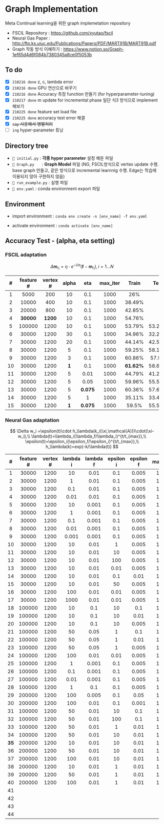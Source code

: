 # Graph Implementation

Meta Continual learning을 위한 graph implemetation repository

- FSCIL Repository : https://github.com/xyutao/fscil
- Neural Gas Paper : http://ftp.ks.uiuc.edu/Publications/Papers/PDF/MART91B/MART91B.pdf
- Graph 작동 방식 이해하기 : https://www.notion.so/Graph-1ef65d4d6f084b7380345a8ce0f5053b



## To do

- [x] `210216 done` z, c, lambda error 
- [x] `210216 done` GPU 연산으로 바꾸기  
- [x] `210216 done` Accuracy 측정 function 만들기 (for hyperparameter-tuning)
- [x] `210217 done` m update for incremental phase 일단 식3 방식으로 implement 해보기
- [x] `210225 done`  feature set load file 
- [x] `210225 done` accuracy test error 해결
- [x] ~~`ray` 사용해서 병렬처리~~
- [ ] `ing` hyper-parameter 튜닝

## Directory tree

- `📄 initial.py` :  **각종 hyper parameter** 설정 해둔 파일
- `📄 Graph.py   ` :  **Graph Model** 파일 (NG, FSCIL방식으로 vertex update 수행. base graph 만들고, 같은 방식으로 incremental learnnig 수행. Edge는 학습에 이용되지 않아 구현하지 않음)
- `📄 run_example.py` : 실행 파일
- `📄 env.yaml` : conda environment export 파일



## Environment 

- import environment : `conda env create -n [env_name] -f env.yaml`

- activate environment : `conda activate [env_name]`



## Accuracy Test - (alpha, eta setting)

### FSCIL adaptation

$$
\Delta{\mathbf{m}}_{r_i} = \eta\cdot e^{-i/\alpha}(\mathbf{f}-\mathbf{m}_{r_i}), i=1\dots N
$$

|  #   | feature # | vertex # | alpha |    eta    | max_iter |   Train    |  Test  |
| :--: | :-------: | :------: | :---: | :-------: | :------: | :--------: | :----: |
|  1   |   5000    |   200    |  10   |    0.1    |   1000   |    26%     |        |
|  2   |   10000   |   400    |  10   |    0.1    |   1000   |   38.49%   |        |
|  3   |   20000   |   800    |  10   |    0.1    |   1000   |   42.85%   |        |
|  4   | **30000** | **1200** |  10   |    0.1    |   1000   |   54.76%   |        |
|  5   |  100000   |   1200   |  10   |    0.1    |   1000   |   53.79%   | 53.23% |
|  6   |   30000   |   1200   |  30   |    0.1    |   1000   |   34.96%   | 32.27% |
|  7   |   30000   |   1200   |  20   |    0.1    |   1000   |   44.14%   | 42.53% |
|  8   |   30000   |   1200   |   5   |    0.1    |   1000   |   59.25%   | 58.13% |
|  9   |   30000   |   1200   |   3   |    0.1    |   1000   |   60.86%   | 57.9%  |
|  10  |   30000   |   1200   | **1** |    0.1    |   1000   | **61.62%** | 58.67% |
|  11  |   30000   |   1200   |   5   |   0.01    |   1000   |   44.79%   | 41.27% |
|  12  |   30000   |   1200   |   5   |   0.05    |   1000   |   59.96%   | 55.53% |
|  13  |   30000   |   1200   |   5   | **0.075** |   1000   |   60.36%   | 57.63% |
|  14  |   30000   |   1200   |   5   |     1     |   1000   |   35.11%   | 33.43% |
|  15  |   30000   |   1200   | **1** | **0.075** |   1000   |   59.5%    | 55.58% |



### Neural Gas adaptation

$$
\Delta w_i =\epsilon(t)\cdot h_\lambda(k_i(\xi,\mathcal{A}))\cdot(\xi-w_i),\\
\lambda(t)=\lambda_i(\lambda_f/\lambda_i)^{t/t_{max}},\\
\epsilon(t)=\epsilon_i(\epsilon_f/\epsilon_i)^{t/t_{max}},\\
h_\lambda(k)=exp(-k/\lambda(t))
$$

|   #    | feature # | vertex # | lambda i | lambda f | epsilon i | epsilon f | max_iter |   Train    |
| :----: | :-------: | :------: | :------: | :------: | :-------: | :-------: | :------: | :--------: |
|   1    |   30000   |   1200   |    10    |   0.01   |    0.1    |   0.005   |   1000   |   56.99%   |
|   2    |   30000   |   1200   |    1     |   0.01   |    0.1    |   0.005   |   1000   |   52.58%   |
|   3    |   30000   |   1200   |   0.1    |   0.01   |    0.1    |   0.005   |   1000   |   51.67%   |
|   4    |   30000   |   1200   |   0.01   |   0.01   |    0.1    |   0.005   |   1000   |   51.65%   |
|   5    |   30000   |   1200   |    10    |  0.001   |    0.1    |   0.005   |   1000   |   56.07%   |
|   6    |   30000   |   1200   |    1     |  0.001   |    0.1    |   0.005   |   1000   |   50.61%   |
|   7    |   30000   |   1200   |   0.1    |  0.001   |    0.1    |   0.005   |   1000   |   49.72%   |
|   8    |   30000   |   1200   |   0.01   |  0.001   |    0.1    |   0.005   |   1000   |   50.55%   |
|   9    |   30000   |   1200   |  0.001   |  0.001   |    0.1    |   0.005   |   1000   |   51.22%   |
|   10   |   30000   |   1200   |    10    |   0.01   |     1     |   0.005   |   1000   |   57.36%   |
|   11   |   30000   |   1200   |    10    |   0.01   |    10     |   0.005   |   1000   |   58.62%   |
|   12   |   30000   |   1200   |    10    |   0.01   |    100    |   0.005   |   1000   |   58.39%   |
|   13   |   30000   |   1200   |    10    |   0.01   |   0.01    |   0.005   |   1000   |   58.87%   |
|   14   |   30000   |   1200   |    10    |   0.01   |    0.1    |   0.01    |   1000   |   57.56%   |
|   15   |   30000   |   1200   |    10    |   0.01   |    50     |   0.005   |   1000   |   58.68%   |
|   16   |   30000   |   1200   |   100    |   0.01   |   0.01    |   0.005   |   1000   |   59.15%   |
|   17   |   30000   |   1200   |   1000   |   0.01   |   0.01    |   0.005   |   1000   |   55.40%   |
|   18   |  100000   |   1200   |    10    |   0.1    |    10     |    0.1    |   1000   |   64.97%   |
|   19   |  100000   |   1200   |    10    |   0.1    |    10     |   0.01    |   1000   |   66.29%   |
|   20   |  100000   |   1200   |    10    |   0.1    |    10     |   0.005   |   1000   |   66.41%   |
|   21   |  100000   |   1200   |    50    |   0.05   |     1     |    0.1    |   1000   |   66.16%   |
|   22   |  100000   |   1200   |    50    |   0.05   |     1     |   0.01    |   1000   |   65.32%   |
|   23   |  100000   |   1200   |    50    |   0.05   |     1     |   0.005   |   1000   |   65.34%   |
|   24   |  100000   |   1200   |   100    |   0.01   |   0.01    |   0.005   |   1000   |   66.12%   |
|   25   |  100000   |   1200   |    1     |  0.001   |    0.1    |   0.005   |   1000   |   65.31%   |
|   26   |  100000   |   1200   |   0.1    |  0.001   |    0.1    |   0.005   |   1000   |   61.97%   |
|   27   |  100000   |   1200   |   0.01   |  0.001   |    0.1    |   0.005   |   1000   |   62.70%   |
|   28   |  100000   |   1200   |    1     |   0.1    |    0.1    |   0.005   |   1000   |   64.21%   |
|   29   |  200000   |   1200   |   100    |  0.005   |    0.1    |   0.05    |   1200   |   67.83%   |
|   30   |  200000   |   1200   |   100    |   0.01   |    0.1    |   0.001   |   1200   |   67.98%   |
|   31   |  100000   |   1200   |    50    |   0.01   |    10     |    0.1    |   1200   |   65.69%   |
|   32   |  100000   |   1200   |    50    |   0.01   |    100    |    0.1    |   1200   |   65.76%   |
|   33   |  100000   |   1200   |    50    |   0.01   |     1     |   0.01    |   1200   |   66.11%   |
|   34   |  100000   |   1200   |    50    |   0.01   |    10     |   0.01    |   1200   |   65.86%   |
| **35** |  200000   |   1200   |    10    |   0.01   |    10     |   0.01    |   1200   |   68.60%   |
|   36   |  200000   |   1200   |    50    |   0.01   |    10     |   0.01    |   1200   |   68.16%   |
|   37   |  200000   |   1200   |   100    |   0.01   |    10     |   0.01    |   1200   |   68.21%   |
|   38   |  200000   |   1200   |    10    |   0.01   |     1     |   0.01    |   1200   | **68.81%** |
|   39   |  200000   |   1200   |    50    |   0.01   |     1     |   0.01    |   1200   |   68.41%   |
|   40   |  200000   |   1200   |   100    |   0.01   |     1     |   0.01    |   1200   |   67.73%   |
|   41   |           |          |          |          |           |           |          |            |
|   42   |           |          |          |          |           |           |          |            |
|   43   |           |          |          |          |           |           |          |            |
|   44   |           |          |          |          |           |           |          |            |

